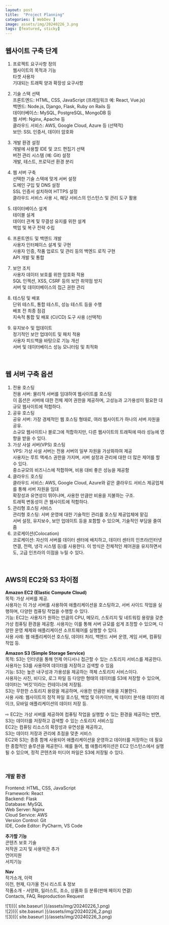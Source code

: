 ```yaml
---
layout: post
title:  "Project Planning"
categories: [ WebDev ]
image: assets/img/20240226_3.png
tags: [featured, sticky]
---
```

  
## 웹사이트 구축 단계  
  
1. 프로젝트 요구사항 정의  
웹사이트의 목적과 기능  
타겟 사용자  
기대되는 트래픽 양과 확장성 요구사항  
  
2. 기술 스택 선택  
프론트엔드: HTML, CSS, JavaScript (프레임워크 예: React, Vue.js)  
백엔드: Node.js, Django, Flask, Ruby on Rails 등  
데이터베이스: MySQL, PostgreSQL, MongoDB 등  
웹 서버: Nginx, Apache 등  
클라우드 서비스: AWS, Google Cloud, Azure 등 (선택적)  
보안: SSL 인증서, 데이터 암호화  
  
3. 개발 환경 설정  
개발에 사용할 IDE 및 코드 편집기 선택  
버전 관리 시스템 (예: Git) 설정  
개발, 테스트, 프로덕션 환경 분리  
  
4. 웹 서버 구축  
선택한 기술 스택에 맞게 서버 설정  
도메인 구입 및 DNS 설정  
SSL 인증서 설치하여 HTTPS 설정  
클라우드 서비스 사용 시, 해당 서비스의 인스턴스 및 관리 도구 활용  
  
5. 데이터베이스 설계  
테이블 설계  
데이터 관계 및 무결성 유지를 위한 설계  
백업 및 복구 전략 수립  
  
6. 프론트엔드 및 백엔드 개발  
사용자 인터페이스 설계 및 구현  
사용자 인증, 작품 업로드 및 관리 등의 백엔드 로직 구현  
API 개발 및 통합  
  
7. 보안 조치  
사용자 데이터 보호를 위한 암호화 적용  
SQL 인젝션, XSS, CSRF 등의 보안 취약점 방지  
서버 및 데이터베이스의 접근 권한 관리  
  
8. 테스팅 및 배포  
단위 테스트, 통합 테스트, 성능 테스트 등을 수행  
배포 전 최종 점검  
지속적 통합 및 배포 (CI/CD) 도구 사용 (선택적)  
  
9. 유지보수 및 업데이트  
정기적인 보안 업데이트 및 패치 적용  
사용자 피드백을 바탕으로 기능 개선  
서버 및 데이터베이스 성능 모니터링 및 최적화

<br>
  
## 웹 서버 구축 옵션  
1. 전용 호스팅  
전용 서버: 물리적 서버를 임대하여 웹사이트를 호스팅  
이 옵션은 서버에 대한 전체 제어 권한을 제공하며, 고성능과 고가용성이 필요한 대규모 웹사이트에 적합하다.  
2. 공유 호스팅  
공유 서버: 가장 경제적인 웹 호스팅 형태로, 여러 웹사이트가 하나의 서버 자원을 공유.   
소규모 웹사이트나 블로그에 적합하지만, 다른 웹사이트의 트래픽에 따라 성능에 영향을 받을 수 있다.  
3. 가상 사설 서버(VPS) 호스팅  
VPS: 가상 사설 서버는 전용 서버의 일부 자원을 가상화하여 제공  
사용자는 루트 액세스 권한을 가지며, 서버 설정과 관리에 대한 더 많은 제어를 할 수 있다.  
중소규모의 비즈니스에 적합하며, 비용 대비 좋은 성능을 제공함  
4. 클라우드 호스팅  
클라우드 서비스: AWS, Google Cloud, Azure와 같은 클라우드 서비스 제공업체를 통해 서버 자원을 임대   
확장성과 유연성이 뛰어나며, 사용한 만큼만 비용을 지불하는 구조.   
트래픽 변동성이 큰 웹사이트에 적합하다.  
5. 관리형 호스팅 서비스  
관리형 호스팅: 서버 운영에 대한 기술적인 관리를 호스팅 제공업체에 맡김   
서버 설정, 유지보수, 보안 업데이트 등을 포함할 수 있으며, 기술적인 부담을 줄여줌 
6. 코로케이션(Colocation)  
코로케이션: 자신의 서버를 데이터 센터에 배치하고, 데이터 센터의 인프라(인터넷 연결, 전력, 냉각 시스템 등)를 사용한다.
이 방식은 전체적인 제어권을 유지하면서도, 고급 인프라의 이점을 누릴 수 있다.

<br>
  
## AWS의 EC2와 S3 차이점  
**Amazon EC2 (Elastic Compute Cloud)**  
목적: 가상 서버를 제공.   
사용자는 이 가상 서버를 사용하여 애플리케이션을 호스팅하고, 서버 사이드 작업을 실행하며, 다양한 컴퓨팅 작업을 수행할 수 있다.  
기능: EC2는 사용자가 원하는 만큼의 CPU, 메모리, 스토리지 및 네트워킹 용량을 갖춘 가상 컴퓨팅 환경을 제공함. 사용자는 이를 통해 서버 규모를 쉽게 조정할 수 있으며, 
다양한 운영 체제와 애플리케이션 소프트웨어를 실행할 수 있다.  
사용 사례: 웹 애플리케이션 호스팅, 데이터 처리, 백엔드 서버 운영, 게임 서버, 컴퓨팅 작업 등.  
  
**Amazon S3 (Simple Storage Service)**  
목적: S3는 인터넷을 통해 언제 어디서나 접근할 수 있는 스토리지 서비스를 제공한다.   
사용자는 S3를 사용하여 데이터를 저장하고 검색할 수 있음  
기능: S3는 높은 내구성과 가용성을 제공하는 객체 스토리지 서비스이다.   
사용자는 사진, 비디오, 로그 파일 등 다양한 형태의 데이터를 S3에 저장할 수 있으며, 데이터는 '버킷'이라는 컨테이너에 저장됨.   
S3는 무한한 스토리지 용량을 제공하며, 사용한 만큼만 비용을 지불한다.  
사용 사례: 웹사이트의 정적 파일 호스팅, 백업 및 아카이브, 빅 데이터 분석용 데이터 레이크, 모바일 애플리케이션의 데이터 저장 등.  
  
⇨ EC2는 가상 서버를 제공하여 컴퓨팅 작업을 실행할 수 있는 환경을 제공하는 반면, S3는 데이터를 저장하고 검색할 수 있는 스토리지 서비스임  
EC2는 컴퓨팅 리소스의 확장성과 유연성을 제공하고,   
S3는 데이터 저장과 관리에 초점을 맞춘 서비스  
EC2와 S3는 종종 함께 사용되어 애플리케이션을 운영하고 데이터를 저장하는 데 필요한 종합적인 솔루션을 제공한다. 예를 들어, 
웹 애플리케이션은 EC2 인스턴스에서 실행될 수 있으며, 정적 콘텐츠와 미디어 파일은 S3에 저장될 수 있다.  

<br>

### 개발 환경  
Frontend: HTML, CSS, JavaScript  
Framework: React  
Backend: Flask  
Database: MySQL  
Web Server: Nginx  
Cloud Service: AWS  
Version Control: Git  
IDE, Code Editor: PyCharm, VS Code  
  
**추가할 기능**   
콘텐츠 보호 기술  
저작권 고지 및 사용약관 추가  
언어지원  
서치기능  
  
**Nav**  
작가소개, 이력  
이전, 현재, 다가올 전시 리스트 & 정보  
작품소개 - 서양화, 일러스트, 조소, 상품화 등 분류(판매 페이지 연결)  
Contacts, FAQ, Reproduction Request  
  
![1]({{ site.baseurl }}/assets/img/20240226_1.png)   
![2]({{ site.baseurl }}/assets/img/20240226_2.png)  
![3]({{ site.baseurl }}/assets/img/20240226_3.png)  

<br>

